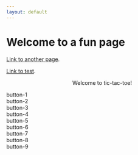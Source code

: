 ```yaml
---
layout: default
---
```


<link href="style.css" rel="stylesheet">

# Welcome to a fun page

[Link to another page](./another-page.html).

[Link to test](./test.md).

<div align="center" width="auto" id="content"> 
    <canvas id="ttt"></canvas>
    <p id="message">Welcome to tic-tac-toe!</p>
</div>

<!-- Create the tic tac toe board -->
<section id="game_grid" class="game_container display_none">
  <div class="button button-1" id='one'>button-1</div>
  <div class="button button-2" id='two'>button-2</div>
  <div class="button button-3" id='three'>button-3</div>

  <div class="button button-4" id='four'>button-4</div>
  <div class="button button-5" id='five'>button-5</div>
  <div class="button button-6" id='six'>button-6</div>

  <div class="button button-7" id='seven'>button-7</div>
  <div class="button button-8" id='eight'>button-8</div>
  <div class="button button-9" id='nine'>button-9</div>
</section>


<script src="js/script.js"></script>